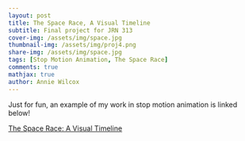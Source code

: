 ```yaml
---
layout: post
title: The Space Race, A Visual Timeline
subtitle: Final project for JRN 313
cover-img: /assets/img/space.jpg
thumbnail-img: /assets/img/proj4.png
share-img: /assets/img/space.jpg
tags: [Stop Motion Animation, The Space Race]
comments: true
mathjax: true
author: Annie Wilcox
---
```

Just for fun, an example of my work in stop motion animation is linked below!

[The Space Race: A Visual Timeline](https://www.youtube.com/watch?v=H0FjvmkSXTE)

